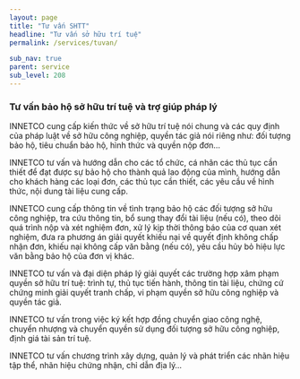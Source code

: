 ```yaml
---
layout: page
title: "Tư vấn SHTT"
headline: "Tư vấn sở hữu trí tuệ"
permalink: /services/tuvan/

sub_nav: true
parent: service
sub_level: 208
---
```


### Tư vấn bảo hộ sở hữu trí tuệ và trợ giúp pháp lý

INNETCO cung cấp kiến thức về sở hữu trí tuệ nói chung và các quy định của pháp luật về sở hữu công nghiệp, quyền tác giả nói riêng như: đối tượng bảo hộ, tiêu chuẩn bảo hộ, hình thức và quyền nộp đơn…

INNETCO tư vấn và hướng dẫn cho các tổ chức, cá nhân các thủ tục cần thiết để đạt được sự bảo hộ cho thành quả lao động của mình, hướng dẫn cho khách hàng các loại đơn, các thủ tục cần thiết, các yêu cầu về hình thức, nội dung tài liệu cung cấp.

INNETCO cung cấp thông tin về tình trạng bảo hộ các đối tượng sở hữu công nghiệp, tra cứu thông tin, bổ sung thay đổi tài liệu (nếu có), theo dõi quá trình nộp và xét nghiệm đơn, xử lý kịp thời thông báo của cơ quan xét nghiệm, đưa ra phương án giải quyết khiếu nại về quyết định không chấp nhận đơn, khiếu nại không cấp văn bằng (nếu có), yêu cầu hủy bỏ hiệu lực văn bằng bảo hộ của đơn vị khác.

INNETCO tư vấn và đại diện pháp lý giải quyết các trường hợp xâm phạm quyền sở hữu trí tuệ: trình tự, thủ tục tiến hành, thông tin tài liệu, chứng cứ chứng minh giải quyết tranh chấp, vi phạm quyền sở hữu công nghiệp và quyền tác giả.

INNETCO tư vấn trong việc ký kết hợp đồng chuyển giao công nghệ, chuyển nhượng và chuyển quyền sử dụng đối tượng sở hữu công nghiệp, định giá tài sản trí tuệ.

INNETCO tư vấn chương trình xây dựng, quản lý và phát triển các nhãn hiệu tập thể, nhãn hiệu chứng nhận, chỉ dẫn địa lý…